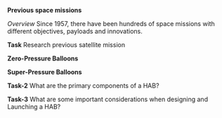 **Previous space missions**

*Overview*
Since 1957, there have been hundreds of space missions with different objectives, payloads and innovations.


**Task**
Research previous satellite mission 

**Zero-Pressure Balloons**

**Super-Pressure Balloons**

**Task-2**
What are the primary components of a HAB?

**Task-3**
What are some important considerations when designing and Launching a HAB?
